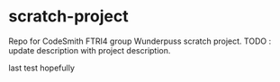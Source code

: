 # scratch-project
Repo for CodeSmith FTRI4 group Wunderpuss scratch project. TODO : update description with project description.

last test hopefully 
